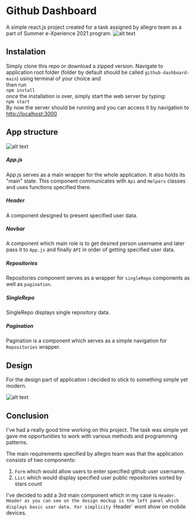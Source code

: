 # Github Dashboard

A simple react.js project created for a task assigned by allegro team as a part of Summer e-Xperience 2021 program.
![alt text](https://assets.allegrostatic.com/opbox/allegro.pl/praca/SummerEXperience2017/6NLsgapwsVFBO80mFbO3cx-w1920-h360.png "summer experience logo")
## Instalation

Simply clone this repo or download a zipped version.
Navigate to application root folder (folder by default should be called `github-dashboard-main`) using terminal of your choice and<br/>then run<br/>
`npm install`<br/>
once the installation is over, simply start the web server by typing:<br/>
`npm start`<br/>
By now the server should be running and you can access it by navigation to<br/>
[http://localhost:3000](http://localhost:3000)

## App structure
![alt text](https://i.ibb.co/qYSHK3B/diagram-1.png "Application structure diagram")

##### App.js
App.js serves as a main wrapper for the whole application. It also holds its "main" state. This component communicates with `Api` and `Helpers` classes and uses functions specified there.

##### Header
A component designed to present specified user data.

##### Navbar
A component which main role is to get desired person username and later pass it to `App.js` and finally `API` in order of getting specified user data.

##### Repositories
Repositories component serves as a wrapper for `singleRepo` components as well as `pagination`.

##### SingleRepo
SingleRepo displays single repository data. 

##### Pagination
Pagination is a component which serves as a simple navigation for `Repositories` wrapper. 


## Design
For the design part of application i decided to stick to something simple yet modern.

![alt text](https://i.ibb.co/bJHQ4f7/Web-1920-1.png "Application structure diagram")

## Conclusion

I've had a really good time working on this project. The task was simple yet gave me opportunities to work with various methods and programming patterns. </br>

The main requirements specified by allegro team was that the application consists of two components: </br>
1. `Form` which would allow users to enter specified github user username.
2. `List` which would display specified user public repositories sorted by stars count</br>

I've decided to add a 3rd main component which in my case is `Header`. `Header as you can see on the design mockup is the left panel which displays basic user data. For simplicity `Header` wont show on mobile devices.